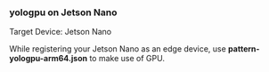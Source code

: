 ### yologpu on Jetson Nano

Target Device: Jetson Nano

While registering your Jetson Nano as an edge device, use **pattern-yologpu-arm64.json** to make use of GPU.
